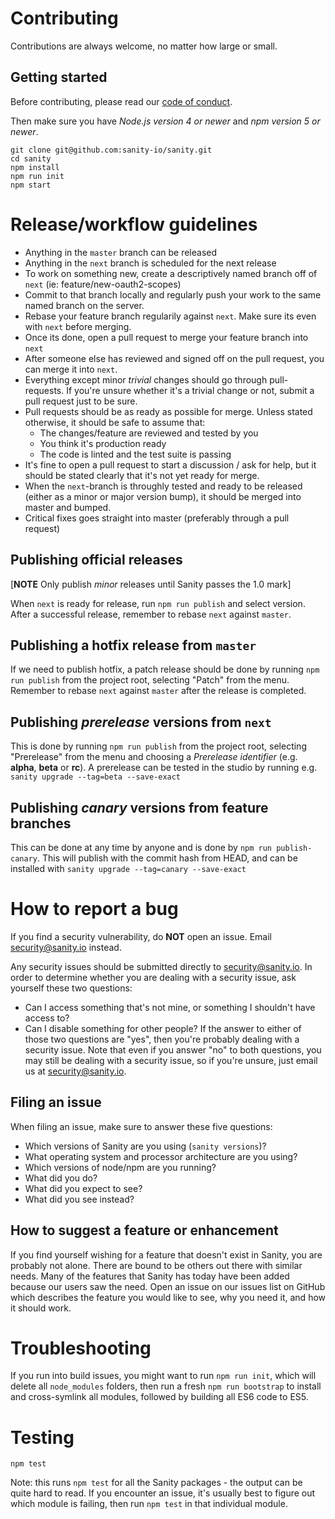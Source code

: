 # Contributing
Contributions are always welcome, no matter how large or small.

## Getting started
Before contributing, please read our [code of conduct](https://github.com/sanity-io/sanity/blob/master/CODE_OF_CONDUCT.md).

Then make sure you have *Node.js version 4 or newer* and *npm version 5 or newer*.

```
git clone git@github.com:sanity-io/sanity.git
cd sanity
npm install
npm run init
npm start
```

# Release/workflow guidelines

- Anything in the `master` branch can be released
- Anything in the `next` branch is scheduled for the next release
- To work on something new, create a descriptively named branch off of `next` (ie: feature/new-oauth2-scopes)
- Commit to that branch locally and regularly push your work to the same named branch on the server.
- Rebase your feature branch regularily against `next`. Make sure its even with `next` before merging.
- Once its done, open a pull request to merge your feature branch into `next`
- After someone else has reviewed and signed off on the pull request, you can merge it into `next`.
- Everything except minor *trivial* changes should go through pull-requests. If you're unsure whether it's a trivial change or not, submit a pull request just to be sure.
- Pull requests should be as ready as possible for merge. Unless stated otherwise, it should be safe to assume that:
	- The changes/feature are reviewed and tested by you
	- You think it's production ready
	- The code is linted and the test suite is passing
- It's fine to open a pull request to start a discussion / ask for help, but it should be stated clearly that it's not yet ready for merge.
- When the `next`-branch is throughly tested and ready to be released (either as a minor or major version bump), it should be merged into master and bumped.
- Critical fixes goes straight into master (preferably through a pull request)

## Publishing official releases
[**NOTE** Only publish _minor_ releases until Sanity passes the 1.0 mark]

When `next` is ready for release, run `npm run publish` and select version. After a successful release, remember to rebase `next` against `master`.

## Publishing a hotfix release from `master`
If we need to publish hotfix, a patch release should be done by running `npm run publish` from the project root, selecting "Patch" from the menu. Remember to rebase `next` against `master` after the release is completed.

## Publishing _prerelease_ versions from `next`
This is done by running `npm run publish` from the project root, selecting "Prerelease" from the menu and choosing a _Prerelease identifier_ (e.g. **alpha**, **beta** or **rc**). A prerelease can be tested in the studio by running e.g. `sanity upgrade --tag=beta --save-exact`

## Publishing _canary_ versions from feature branches
This can be done at any time by anyone and is done by `npm run publish-canary`. This will publish with the commit hash from HEAD, and can be installed with `sanity upgrade --tag=canary --save-exact`


# How to report a bug

If you find a security vulnerability, do **NOT** open an issue. Email security@sanity.io instead.

Any security issues should be submitted directly to security@sanity.io. In order to determine whether you are dealing with a security issue, ask yourself these two questions:
- Can I access something that's not mine, or something I shouldn't have access to?
- Can I disable something for other people?
If the answer to either of those two questions are "yes", then you're probably dealing with a security issue. Note that even if you answer "no" to both questions, you may still be dealing with a security issue, so if you're unsure, just email us at security@sanity.io.

## Filing an issue
When filing an issue, make sure to answer these five questions:

- Which versions of Sanity are you using (`sanity versions`)?
- What operating system and processor architecture are you using?
- Which versions of node/npm are you running?
- What did you do?
- What did you expect to see?
- What did you see instead?

## How to suggest a feature or enhancement

If you find yourself wishing for a feature that doesn't exist in Sanity, you are probably not alone. There are bound to be others out there with similar needs. Many of the features that Sanity has today have been added because our users saw the need. Open an issue on our issues list on GitHub which describes the feature you would like to see, why you need it, and how it should work.

# Troubleshooting

If you run into build issues, you might want to run `npm run init`, which will delete all `node_modules` folders, then run a fresh `npm run bootstrap` to install and cross-symlink all modules, followed by building all ES6 code to ES5.

# Testing

```
npm test
```

Note: this runs `npm test` for all the Sanity packages - the output can be quite hard to read. If you encounter an issue, it's usually best to figure out which module is failing, then run `npm test` in that individual module.
